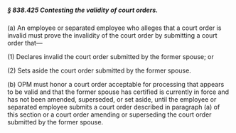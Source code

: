 ##### § 838.425 Contesting the validity of court orders. #####

(a) An employee or separated employee who alleges that a court order is invalid must prove the invalidity of the court order by submitting a court order that—

(1) Declares invalid the court order submitted by the former spouse; or

(2) Sets aside the court order submitted by the former spouse.

(b) OPM must honor a court order acceptable for processing that appears to be valid and that the former spouse has certified is currently in force and has not been amended, superseded, or set aside, until the employee or separated employee submits a court order described in paragraph (a) of this section or a court order amending or superseding the court order submitted by the former spouse.